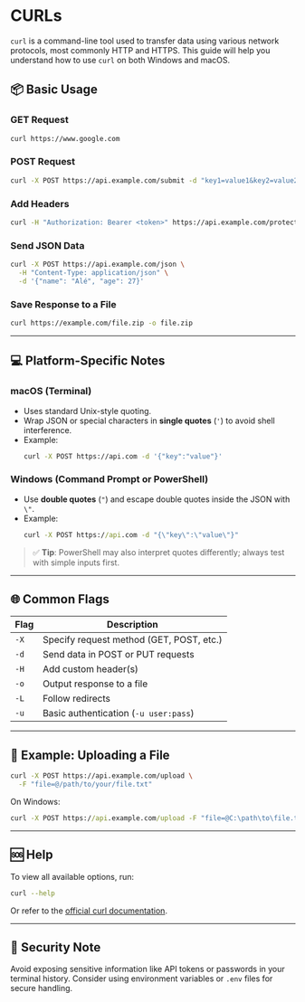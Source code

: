 # CURLs
`curl` is a command-line tool used to transfer data using various network protocols, most commonly HTTP and HTTPS. This guide will help you understand how to use `curl` on both Windows and macOS.

## 📦 Basic Usage

### GET Request
```bash
curl https://www.google.com
```

### POST Request
```bash
curl -X POST https://api.example.com/submit -d "key1=value1&key2=value2"
```

### Add Headers
```bash
curl -H "Authorization: Bearer <token>" https://api.example.com/protected
```

### Send JSON Data
```bash
curl -X POST https://api.example.com/json \
  -H "Content-Type: application/json" \
  -d '{"name": "Alé", "age": 27}'
```

### Save Response to a File
```bash
curl https://example.com/file.zip -o file.zip
```

---

## 💻 Platform-Specific Notes

### macOS (Terminal)
- Uses standard Unix-style quoting.
- Wrap JSON or special characters in **single quotes** (`'`) to avoid shell interference.
- Example:
  ```bash
  curl -X POST https://api.com -d '{"key":"value"}'
  ```

### Windows (Command Prompt or PowerShell)
- Use **double quotes** (`"`) and escape double quotes inside the JSON with `\"`.
- Example:
  ```cmd
  curl -X POST https://api.com -d "{\"key\":\"value\"}"
  ```

> ✅ **Tip**: PowerShell may also interpret quotes differently; always test with simple inputs first.

---

## 🌐 Common Flags

| Flag           | Description                             |
|----------------|-----------------------------------------|
| `-X`           | Specify request method (GET, POST, etc.)|
| `-d`           | Send data in POST or PUT requests       |
| `-H`           | Add custom header(s)                    |
| `-o`           | Output response to a file               |
| `-L`           | Follow redirects                        |
| `-u`           | Basic authentication (`-u user:pass`)   |

---

## 🧪 Example: Uploading a File

```bash
curl -X POST https://api.example.com/upload \
  -F "file=@/path/to/your/file.txt"
```

On Windows:
```cmd
curl -X POST https://api.example.com/upload -F "file=@C:\path\to\file.txt"
```

---

## 🆘 Help

To view all available options, run:

```bash
curl --help
```

Or refer to the [official curl documentation](https://curl.se/docs/manpage.html).

---

## 🔐 Security Note
Avoid exposing sensitive information like API tokens or passwords in your terminal history. Consider using environment variables or `.env` files for secure handling.
